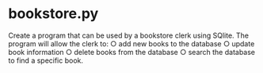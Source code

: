 # bookstore.py
Create a program that can be used by a bookstore clerk using SQlite. The program will allow the clerk to: ○ add new books to the database ○ update book information ○ delete books from the database ○ search the database to find a specific book.
